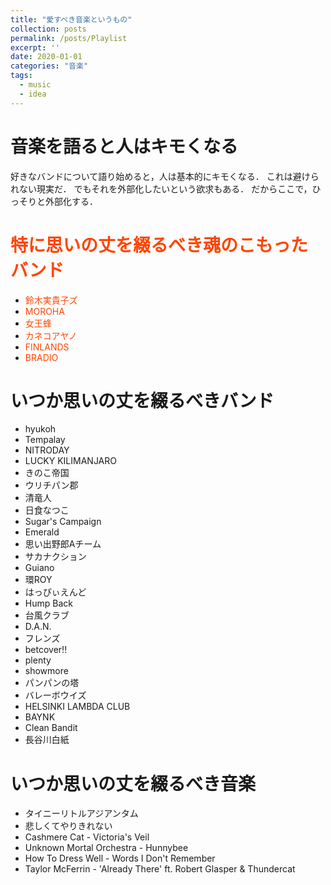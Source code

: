 ```yaml
---
title: "愛すべき音楽というもの"
collection: posts
permalink: /posts/Playlist
excerpt: ''
date: 2020-01-01
categories: "音楽"
tags:
  - music
  - idea
---
```


# 音楽を語ると人はキモくなる

好きなバンドについて語り始めると，人は基本的にキモくなる．
これは避けられない現実だ．
でもそれを外部化したいという欲求もある．
だからここで，ひっそりと外部化する．

# <font color="#ff4500">特に思いの丈を綴るべき魂のこもったバンド</font>

<ul>
<li><font color="#ff4500">鈴木実貴子ズ</font></li>
<li><font color="#ff4500">MOROHA</font></li>
<li><font color="#ff4500">女王蜂</font></li>
<li><font color="#ff4500">カネコアヤノ</font></li>
<li><font color="#ff4500">FINLANDS</font></li>
<li><font color="#ff4500">BRADIO</font></li>
</ul>

# いつか思いの丈を綴るべきバンド

- hyukoh
- Tempalay
- NITRODAY
- LUCKY KILIMANJARO
- きのこ帝国
- ウリチパン郡
- 清竜人
- 日食なつこ
- Sugar's Campaign
- Emerald
- 思い出野郎Aチーム
- サカナクション
- Guiano
- 環ROY
- はっぴぃえんど
- Hump Back
- 台風クラブ
- D.A.N.
- フレンズ
- betcover!!
- plenty
- showmore
- パンパンの塔
- バレーボウイズ
- HELSINKI LAMBDA CLUB
- BAYNK
- Clean Bandit
- 長谷川白紙

# いつか思いの丈を綴るべき音楽

- タイニーリトルアジアンタム
- 悲しくてやりきれない
- Cashmere Cat - Victoria's Veil
- Unknown Mortal Orchestra - Hunnybee
- How To Dress Well - Words I Don't Remember
- Taylor McFerrin - 'Already There' ft. Robert Glasper & Thundercat
